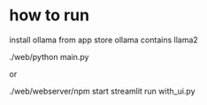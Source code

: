 # how to run

install ollama from app store
ollama contains llama2

./web/python main.py

or

./web/webserver/npm start
streamlit run with_ui.py

